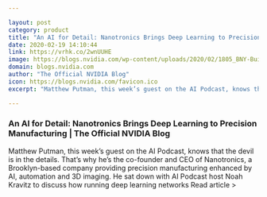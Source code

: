 ```yaml
---

layout: post
category: product
title: "An AI for Detail: Nanotronics Brings Deep Learning to Precision Manufacturing"
date: 2020-02-19 14:10:44
link: https://vrhk.co/2wnUUHE
image: https://blogs.nvidia.com/wp-content/uploads/2020/02/1805_BNY-Building-20-Aerial-crop-672x390.jpg
domain: blogs.nvidia.com
author: "The Official NVIDIA Blog"
icon: https://blogs.nvidia.com/favicon.ico
excerpt: "Matthew Putman, this week’s guest on the AI Podcast, knows that the devil is in the details. That’s why he’s the co-founder and CEO of Nanotronics, a Brooklyn-based company providing precision manufacturing enhanced by AI, automation and 3D imaging. He sat down with AI Podcast host Noah Kravitz to discuss how running deep learning networks Read article &gt;"

---
```


### An AI for Detail: Nanotronics Brings Deep Learning to Precision Manufacturing | The Official NVIDIA Blog

Matthew Putman, this week’s guest on the AI Podcast, knows that the devil is in the details. That’s why he’s the co-founder and CEO of Nanotronics, a Brooklyn-based company providing precision manufacturing enhanced by AI, automation and 3D imaging. He sat down with AI Podcast host Noah Kravitz to discuss how running deep learning networks Read article &gt;